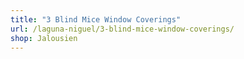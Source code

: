 ```yaml
---
title: "3 Blind Mice Window Coverings"
url: /laguna-niguel/3-blind-mice-window-coverings/
shop: Jalousien
---
```

